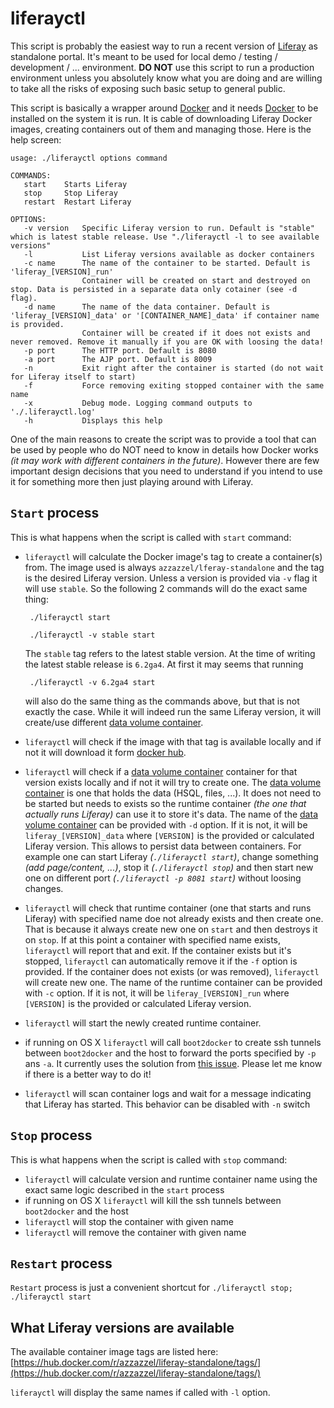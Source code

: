 # liferayctl

This script is probably the easiest way to run a recent version of [Liferay] as standalone portal. It's meant to be used for local demo / testing / development / ... environment. **DO NOT** use this script to run a production environment unless you absolutely know what you are doing and are willing to take all the risks of exposing such basic setup to general public. 

This script is basically a wrapper around [Docker] and it needs [Docker] to be installed on the system it is run. It is cable of downloading Liferay Docker images, creating containers out of them and managing those. Here is the help screen:

```
usage: ./liferayctl options command

COMMANDS:
   start    Starts Liferay
   stop     Stop Liferay
   restart  Restart Liferay

OPTIONS:
   -v version   Specific Liferay version to run. Default is "stable" which is latest stable release. Use "./liferayctl -l to see available versions"
   -l           List Liferay versions available as docker containers
   -c name      The name of the container to be started. Default is 'liferay_[VERSION]_run' 
                Container will be created on start and destroyed on stop. Data is persisted in a separate data only cotainer (see -d flag).
   -d name      The name of the data container. Default is 'liferay_[VERSION]_data' or '[CONTAINER_NAME]_data' if container name is provided.
                Container will be created if it does not exists and never removed. Remove it manually if you are OK with loosing the data!
   -p port      The HTTP port. Default is 8080  
   -a port      The AJP port. Default is 8009  
   -n           Exit right after the container is started (do not wait for Liferay itself to start)  
   -f           Force removing exiting stopped container with the same name 
   -x           Debug mode. Logging command outputs to './.liferayctl.log'
   -h 	        Displays this help

``` 

One of the main reasons to create the script was to provide a tool that can be used by people who do NOT need to know in details how Docker works _(it may work with different containers in the future)_. However there are few important design decisions that you need to understand if you intend to use it for something more then just playing around with Liferay. 

## `Start` process 
 
This is what happens when the script is called with `start` command:

 * `liferayctl` will calculate the Docker image's tag to create a container(s) from. The image used is always `azzazzel/lferay-standalone` and the tag is the desired Liferay version. Unless a version is provided via `-v` flag it will use `stable`. So the following 2 commands will do the exact same thing:

	```
	 ./liferayctl start
	```

	```
	 ./liferayctl -v stable start
	```

	The `stable` tag refers to the latest stable version. At the time of writing the latest stable release is `6.2ga4`. At first it may seems that running 

	```
	 ./liferayctl -v 6.2ga4 start 
	```

	will also do the same thing as the commands above, but that is not exactly the case. While it will indeed run the same Liferay version, it will create/use different [data volume container]. 

 * `liferayctl` will check if the image with that tag is available locally and if not it will download it form [docker hub](https://hub.docker.com/r/azzazzel/liferay-standalone/).

 * `liferayctl` will check if a [data volume container] container for that version exists locally and if not it will try to create one. The [data volume container] is one that holds the data (HSQL, files, ...). It does not need to be started but needs to exists so the runtime container _(the one that actually runs Liferay)_ can use it to store it's data. The name of the [data volume container] can be provided with `-d` option. If it is not, it will be `liferay_[VERSION]_data` where `[VERSION]` is the provided or calculated Liferay version. This allows to persist data between containers. For example one can start Liferay _(`./liferayctl start`)_, change something _(add page/content, ...)_, stop it _(`./liferayctl stop`)_ and then start new one on different port _(`./liferayctl -p 8081 start`)_ without loosing changes. 

 * `liferayctl` will check that runtime container (one that starts and runs Liferay) with specified name doe not already exists and then create one. That is because it always create new one on `start` and then destroys it on `stop`. If at this point a container with specified name exists, `liferayctl` will report that and exit. If the container exists but it's stopped, `liferayctl` can automatically remove it if the `-f` option is provided. If the container does not exists (or was removed), `liferayctl` will create new one. The name of the runtime container can be provided with `-c` option. If it is not, it will be `liferay_[VERSION]_run` where `[VERSION]` is the provided or calculated Liferay version.

 * `liferayctl` will start the newly created runtime container. 

 * if running on OS X `liferayctl` will call `boot2docker` to create ssh tunnels between `boot2docker` and the host to forward the ports specified by `-p` ans `-a`. It currently uses the solution from [this issue](https://github.com/docker/docker/issues/4007). Please let me know if there is a better way to do it!

 * `liferayctl` will scan container logs and wait for a message indicating that Liferay has started. This behavior can be disabled with `-n` switch

## `Stop` process 

This is what happens when the script is called with `stop` command:

 * `liferayctl` will calculate version and runtime container name using the exact same logic described in the `start` process 
 * if running on OS X `liferayctl` will kill the ssh tunnels between `boot2docker` and the host
 * `liferayctl` will stop the container with given name
 * `liferayctl` will remove the container with given name

## `Restart` process 

`Restart` process is just a convenient shortcut for `./liferayctl stop; ./liferayctl start` 

## What Liferay versions are available 

The available container image tags are listed here: [https://hub.docker.com/r/azzazzel/liferay-standalone/tags/](https://hub.docker.com/r/azzazzel/liferay-standalone/tags/)

`liferayctl` will display the same names if called with `-l` option. 
 


[Docker]: http://www.docker.com/
[Liferay]: http://www.liferay.com/
[data volume container]: https://docs.docker.com/userguide/dockervolumes/ 
